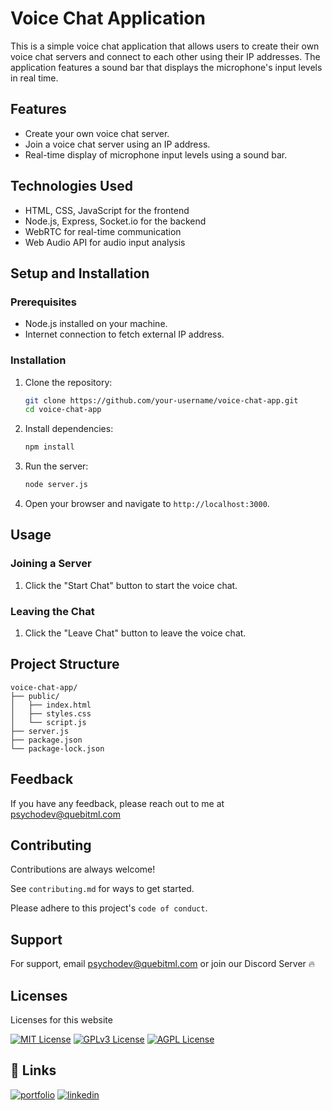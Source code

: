 # Voice Chat Application

This is a simple voice chat application that allows users to create their own voice chat servers and connect to each other using their IP addresses. The application features a sound bar that displays the microphone's input levels in real time.

## Features

- Create your own voice chat server.
- Join a voice chat server using an IP address.
- Real-time display of microphone input levels using a sound bar.

## Technologies Used

- HTML, CSS, JavaScript for the frontend
- Node.js, Express, Socket.io for the backend
- WebRTC for real-time communication
- Web Audio API for audio input analysis

## Setup and Installation

### Prerequisites

- Node.js installed on your machine.
- Internet connection to fetch external IP address.

### Installation

1. Clone the repository:

    ```bash
    git clone https://github.com/your-username/voice-chat-app.git
    cd voice-chat-app
    ```

2. Install dependencies:

    ```bash
    npm install
    ```

3. Run the server:

    ```bash
    node server.js
    ```

4. Open your browser and navigate to `http://localhost:3000`.

## Usage

### Joining a Server

1. Click the "Start Chat" button to start the voice chat.

### Leaving the Chat

1. Click the "Leave Chat" button to leave the voice chat.

## Project Structure

```plaintext
voice-chat-app/
├── public/
│   ├── index.html
│   ├── styles.css
│   └── script.js
├── server.js
├── package.json
└── package-lock.json
```

## Feedback

If you have any feedback, please reach out to me at psychodev@quebitml.com


## Contributing

Contributions are always welcome!

See `contributing.md` for ways to get started.

Please adhere to this project's `code of conduct`.


## Support

For support, email psychodev@quebitml.com or join our Discord Server 🔥


## Licenses

Licenses for this website

[![MIT License](https://img.shields.io/badge/License-MIT-green.svg)](https://choosealicense.com/licenses/mit/)
[![GPLv3 License](https://img.shields.io/badge/License-GPL%20v3-yellow.svg)](https://opensource.org/licenses/)
[![AGPL License](https://img.shields.io/badge/license-AGPL-blue.svg)](http://www.gnu.org/licenses/agpl-3.0)


## 🔗 Links
[![portfolio](https://img.shields.io/badge/my_portfolio-000?style=for-the-badge&logo=ko-fi&logoColor=white)](https://psychodev.quebitml.com)
[![linkedin](https://img.shields.io/badge/Discord-%235865F2.svg?style=for-the-badge&logo=discord&logoColor=white)](https://discord.gg/YsvByDYFTA)

